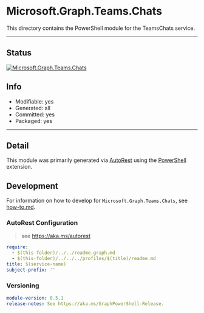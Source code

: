 <!-- region Generated -->
# Microsoft.Graph.Teams.Chats
This directory contains the PowerShell module for the TeamsChats service.

---
## Status
[![Microsoft.Graph.Teams.Chats](https://img.shields.io/powershellgallery/v/Microsoft.Graph.Teams.Chats.svg?style=flat-square&label=Microsoft.Graph.Teams.Chats "Microsoft.Graph.Teams.Chats")](https://www.powershellgallery.com/packages/Microsoft.Graph.Teams.Chats/)

## Info
- Modifiable: yes
- Generated: all
- Committed: yes
- Packaged: yes

---
## Detail
This module was primarily generated via [AutoRest](https://github.com/Azure/autorest) using the [PowerShell](https://github.com/Azure/autorest.powershell) extension.

## Development
For information on how to develop for `Microsoft.Graph.Teams.Chats`, see [how-to.md](how-to.md).
<!-- endregion -->

### AutoRest Configuration

> see https://aka.ms/autorest

``` yaml
require:
  - $(this-folder)/../../readme.graph.md
  - $(this-folder)/../../../profiles/$(title)/readme.md
title: $(service-name)
subject-prefix: ''

```
### Versioning

``` yaml
module-version: 0.5.1
release-notes: See https://aka.ms/GraphPowerShell-Release.
```
